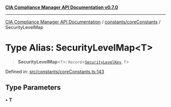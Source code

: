 [**CIA Compliance Manager API Documentation v0.7.0**](../../../README.md)

***

[CIA Compliance Manager API Documentation](../../../modules.md) / [constants/coreConstants](../README.md) / SecurityLevelMap

# Type Alias: SecurityLevelMap\<T\>

> **SecurityLevelMap**\<`T`\>: `Record`\<[`SecurityLevelKey`](SecurityLevelKey.md), `T`\>

Defined in: [src/constants/coreConstants.ts:143](https://github.com/Hack23/cia-compliance-manager/blob/a904e43458f81faf7066f9da9fc149cc9f6e236d/src/constants/coreConstants.ts#L143)

## Type Parameters

• **T**
